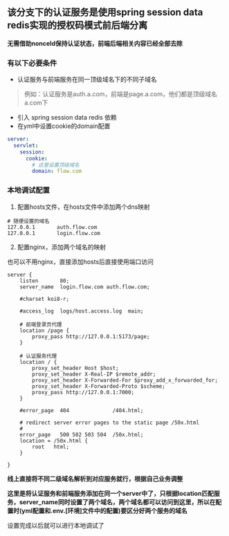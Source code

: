 ## 该分支下的认证服务是使用spring session data redis实现的授权码模式前后端分离

**无需借助nonceId保持认证状态，前端后端相关内容已经全部去除**

### 有以下必要条件
- 认证服务与前端服务在同一顶级域名下的不同子域名
> 例如：认证服务是auth.a.com，前端是page.a.com，他们都是顶级域名a.com下
- 引入 spring session data redis 依赖
- 在yml中设置cookie的domain配置
```yml
server:
  servlet:
    session:
      cookie:
        # 这里设置顶级域名
        domain: flow.com 
```

### 本地调试配置
1. 配置hosts文件，在hosts文件中添加两个dns映射
```
# 随便设置的域名
127.0.0.1       auth.flow.com
127.0.0.1       login.flow.com
```
2. 配置nginx，添加两个域名的映射

也可以不用nginx，直接添加hosts后直接使用端口访问
```
server {
    listen       80;
    server_name  login.flow.com auth.flow.com;

    #charset koi8-r;

    #access_log  logs/host.access.log  main;
    
    # 前端登录页代理
    location /page {
        proxy_pass http://127.0.0.1:5173/page;
    }

    # 认证服务代理
    location / {
        proxy_set_header Host $host;
        proxy_set_header X-Real-IP $remote_addr;
        proxy_set_header X-Forwarded-For $proxy_add_x_forwarded_for;
        proxy_set_header X-Forwarded-Proto $scheme;
        proxy_pass http://127.0.0.1:7000;
    }

    #error_page  404              /404.html;

    # redirect server error pages to the static page /50x.html
    #
    error_page   500 502 503 504  /50x.html;
    location = /50x.html {
        root   html;
    }

}
```

**线上直接将不同二级域名解析到对应服务就行，根据自己业务调整**

**这里是将认证服务和前端服务添加在同一个server中了，只根据location匹配服务，server_name同时设置了两个域名，两个域名都可以访问到这里，所以在配置时(yml配置和.env.[环境]文件中的配置)要区分好两个服务的域名**

设置完成以后就可以进行本地调试了